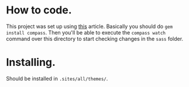 # How to code.

  This project was set up using
[this](http://thesassway.com/beginner/getting-started-with-sass-and-compass)
article. Basically you should do `gem
install compass`. Then you'll be able to
execute the `compass watch` command over this
directory to start checking changes in the
`sass` folder.

# Installing.

  Should be installed in `.sites/all/themes/`.
